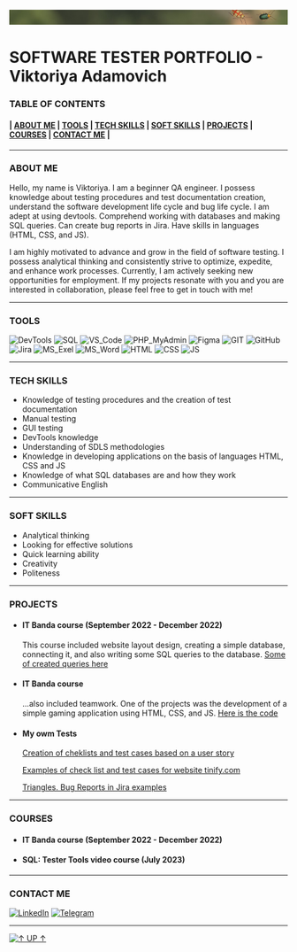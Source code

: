 ![Header](https://github.com/ViktoriyaAdamovich/viktoriyaadamovich/blob/main/assets/header.png)

# SOFTWARE TESTER PORTFOLIO - Viktoriya Adamovich 

### TABLE OF CONTENTS
#### | [ABOUT ME](https://github.com/ViktoriyaAdamovich#about-me) | [TOOLS](https://github.com/ViktoriyaAdamovich#tools) | [TECH SKILLS](https://github.com/ViktoriyaAdamovich#tech-skills) | [SOFT SKILLS](https://github.com/ViktoriyaAdamovich#soft-skills) | [PROJECTS](https://github.com/ViktoriyaAdamovich#projects) | [COURSES](https://github.com/ViktoriyaAdamovich#courses) | [CONTACT ME](https://github.com/ViktoriyaAdamovich#contact-me) |
___

### ABOUT ME


Hello, my name is Viktoriya. I am a beginner QA engineer. I possess knowledge about testing procedures and test documentation creation, understand the software development life cycle and bug life cycle. I am adept at using devtools. Comprehend working with databases and making SQL queries. Can create bug reports in Jira. Have skills in languages (HTML, CSS, and JS).

I am highly motivated to advance and grow in the field of software testing. I possess analytical thinking and consistently strive to optimize, expedite, and enhance work processes.
Currently, I am actively seeking new opportunities for employment. If my projects resonate with you and you are interested in collaboration, please feel free to get in touch with me!

___

### TOOLS 
![DevTools](https://img.shields.io/badge/DevTools-577019?style=for-the-badge)
![SQL](https://img.shields.io/badge/SQL-577019?style=for-the-badge)
![VS_Code](https://img.shields.io/badge/VS_Code-577019?style=for-the-badge)
![PHP_MyAdmin](https://img.shields.io/badge/PHP_MyAdmin-577019?style=for-the-badge)
![Figma](https://img.shields.io/badge/Figma-577019?style=for-the-badge)
![GIT](https://img.shields.io/badge/GIT-577019?style=for-the-badge)
![GitHub](https://img.shields.io/badge/GitHub-577019?style=for-the-badge)
![Jira](https://img.shields.io/badge/Jira-577019?style=for-the-badge)
![MS_Exel](https://img.shields.io/badge/MS_Exel-577019?style=for-the-badge)
![MS_Word](https://img.shields.io/badge/MS_Word-577019?style=for-the-badge)
![HTML](https://img.shields.io/badge/HTML-577019?style=for-the-badge)
![CSS](https://img.shields.io/badge/CSS-577019?style=for-the-badge)
![JS](https://img.shields.io/badge/JS-577019?style=for-the-badge)
___

### TECH SKILLS
- Knowledge of testing procedures and the creation of test documentation
- Manual testing
- GUI testing
- DevTools knowledge
- Understanding of SDLS methodologies
- Knowledge in developing applications on the basis of languages HTML, CSS and JS
- Knowledge of what SQL databases are and how they work
- Communicative English
___

### SOFT SKILLS

- Analytical thinking
- Looking for effective solutions
- Quick learning ability
- Creativity
- Politeness
___

### PROJECTS

- #### IT Banda course (September 2022 - December 2022)
    This course included website layout design, creating a simple database, connecting it, and also writing some SQL queries to the database.
    [Some of created queries here](https://docs.google.com/document/d/1f2_8SgImtlb4QUZwkdVSrlDi_g-k93ZqACeDE1gtmIk/edit?usp=sharing)

- #### IT Banda course 
    ...also included teamwork. One of the projects was the development of a simple gaming application using HTML, CSS, and JS. [Here is the code](https://drive.google.com/drive/folders/1-CNXaEC2iyG6YtwxV6cw7iC1AA1A3iJs?usp=sharing)

- #### My owm Tests
    [Creation of cheklists and test cases based on a user story](https://docs.google.com/document/d/17PR68P8BCT66Ds80MKV9IMM9zDqf3roOkDNjKZV0Fs0/edit?usp=sharing)
    
    [Examples of check list and test cases for website tinify.com](https://docs.google.com/spreadsheets/d/12GXwY1ffiV-8r1ENynfYQYppUvlw1dsMSybnsMVmG38/edit?usp=sharing)

    [Triangles. Bug Reports in Jira examples](https://docs.google.com/document/d/1LucQiTbWQOccwnB2ernLA9EWgzyQtIsVLMjwbWZrAug/edit?usp=sharing)    
___

### COURSES
- #### IT Banda course (September 2022 - December 2022)
- #### SQL: Tester Tools video course (July 2023)
___

### CONTACT ME

[![LinkedIn](https://img.shields.io/badge/LinkedIn-577019?style=for-the-badge&logo=linkedin&logoColor=white)](https://www.linkedin.com/in/viktoriya-adamovich/)
[![Telegram](https://img.shields.io/badge/Telegram-577019?style=for-the-badge&logo=telegram&logoColor=white)](https://t.me/snowhite_queen)
___

[![**↑ UP ↑**](https://img.shields.io/badge/UP-577019?style=for-the-badge)](https://github.com/ViktoriyaAdamovich)
